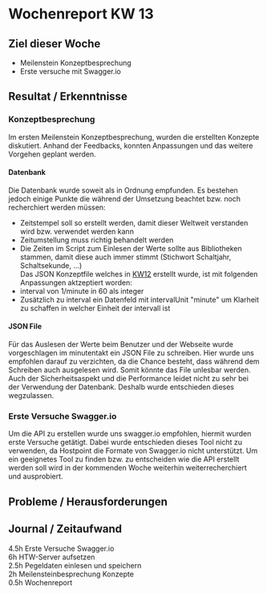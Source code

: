 # Wochenreport KW 13

## Ziel dieser Woche
* Meilenstein Konzeptbesprechung
* Erste versuche mit Swagger.io

## Resultat / Erkenntnisse
### Konzeptbesprechung
Im ersten Meilenstein Konzeptbesprechung, wurden die erstellten Konzepte diskutiert. Anhand der Feedbacks, konnten Anpassungen und das weitere Vorgehen geplant werden.

#### Datenbank
Die Datenbank wurde soweit als in Ordnung empfunden. Es bestehen jedoch einige Punkte die während der Umsetzung beachtet bzw. noch recherchiert werden müssen:  
* Zeitstempel soll so erstellt werden, damit dieser Weltweit verstanden wird bzw. verwendet werden kann  
* Zeitumstellung muss richtig behandelt werden
* Die Zeiten im Script zum Einlesen der Werte sollte aus Bibliotheken stammen, damit diese auch immer stimmt (Stichwort Schaltjahr, Schaltsekunde, ...)  
Das JSON Konzeptfile welches in [KW12](https://lb-ntb.github.io/wetterArbon/KW11/) erstellt wurde, ist mit folgenden Anpassungen aktzeptiert worden:  
* interval von 1/minute in 60 als integer
* Zusätzlich zu interval ein Datenfeld mit intervalUnit "minute" um Klarheit zu schaffen in welcher Einheit der intervall ist


#### JSON File
Für das Auslesen der Werte beim Benutzer und der Webseite wurde vorgeschlagen im minutentakt ein JSON File zu schreiben. Hier wurde uns empfohlen darauf zu verzichten, da die Chance besteht, dass während dem Schreiben auch ausgelesen wird. Somit könnte das File unlesbar werden. Auch der Sicherheitsaspekt und die Performance leidet nicht zu sehr bei der Verwendung der Datenbank. Deshalb wurde entschieden dieses wegzulassen.  

### Erste Versuche Swagger.io
Um die API zu erstellen wurde uns swagger.io empfohlen, hiermit wurden erste Versuche getätigt. Dabei wurde entschieden dieses Tool nicht zu verwenden, da Hostpoint die Formate von Swagger.io nicht unterstützt. Um ein geeignetes Tool zu finden bzw. zu entscheiden wie die API erstellt werden soll wird in der kommenden Woche weiterhin weiterrecherchiert und ausprobiert.

## Probleme / Herausforderungen

## Journal / Zeitaufwand
4.5h Erste Versuche Swagger.io  
6h HTW-Server aufsetzen  
2.5h Pegeldaten einlesen und speichern  
2h Meilensteinbesprechung Konzepte  
0.5h Wochenreport
